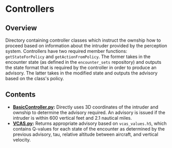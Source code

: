 # Controllers

## Overview
Directory containing controller classes which instruct the ownship how to proceed based on information about the intruder provided by the perception system. Controllers have two required member functions: `getStateForPolicy` and `getActionFromPolicy`. The former takes in the encounter state (as defined in the `encounter_sets` repository) and outputs the state format that is required by the controller in order to produce an advisory. The latter takes in the modified state and outputs the advisory based on the class's policy. 

## Contents
* **[BasicController.py](./BasicController.py):** Directly uses 3D coordinates of the intruder and ownship to determine the advisory required. An advisory is issued if the intruder is within 600 vertical feet and 2.1 nautical miles. 
* **[VCAS.py](./VCAS.py):** Returns appropriate advisory based on `vcas_values.h5`, which contains Q-values for each state of the encounter as determined by the previous advisory, tau, relative altitude between aircraft, and vertical velocity.
